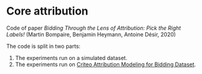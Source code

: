 # Core attribution
Code of paper _Bidding Through the Lens of Attribution: Pick the Right Labels!_ (Martin Bompaire, Benjamin Heymann, Antoine Désir, 2020)

The code is split in two parts:

1. The experiments run on a simulated dataset.
2. The experiments run on [Criteo Attribution Modeling for Bidding Dataset](https://ailab.criteo.com/criteo-attribution-modeling-bidding-dataset/).


